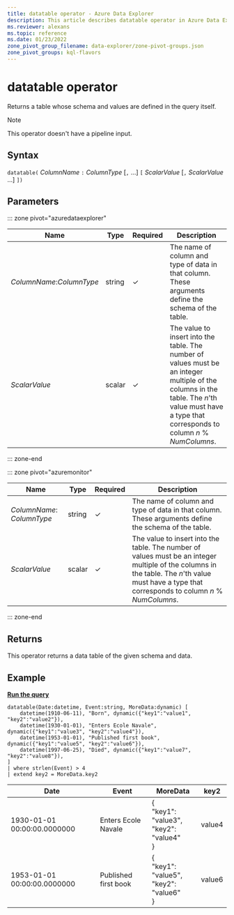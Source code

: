 ```yaml
---
title: datatable operator - Azure Data Explorer
description: This article describes datatable operator in Azure Data Explorer.
ms.reviewer: alexans
ms.topic: reference
ms.date: 01/23/2022
zone_pivot_group_filename: data-explorer/zone-pivot-groups.json
zone_pivot_groups: kql-flavors
---
```

# datatable operator

Returns a table whose schema and values are defined in the query itself.

> [!NOTE]
> This operator doesn't have a pipeline input.

## Syntax

`datatable(` *ColumnName* `:` *ColumnType* [`,` ...] `[` *ScalarValue* [`,` *ScalarValue* ...] `])`

## Parameters

::: zone pivot="azuredataexplorer"

| Name | Type | Required | Description |
|--|--|--|--|
| *ColumnName*:*ColumnType* | string | &check; | The name of column and type of data in that column. These arguments define the schema of the table.|
| *ScalarValue* | scalar | &check; | The value to insert into the table. The number of values must be an integer multiple of the columns in the table. The *n*'th value must have a type that corresponds to column *n* % *NumColumns*. |

::: zone-end

::: zone pivot="azuremonitor"

| Name | Type | Required | Description |
|--|--|--|--|
| *ColumnName*: *ColumnType* | string | &check; | The name of column and type of data in that column. These arguments define the schema of the table.|
| *ScalarValue* | scalar | &check; | The value to insert into the table. The number of values must be an integer multiple of the columns in the table. The *n*'th value must have a type that corresponds to column *n* % *NumColumns*. |

::: zone-end

## Returns

This operator returns a data table of the given schema and data.

## Example

[**Run the query**](https://dataexplorer.azure.com/clusters/help/databases/Samples?query=H4sIAAAAAAAAA3XRS4vCMBAA4Lu/YsiphbiY1upa0IPYo8velz2kZtRgTCCNL1z/uxNZd6HYJAQyj++QUTLQrg0mCxmwVHQFvUcO1RFtKJvgtd1wWDqPVCBLdbFyr1cpfPWA1rM+ERMx6A9GfSFSDmzuvGUcfouTK9vhRbCSHaU5oKBMDGTPQMZuKW9zOXGCTuQqG9A3UK2cQfiQ1ISdet7Wh6/0Iv/XPw+10c0WFay1bwLUzu06+aLNj17xk3H8i6yI/EKj6uTGbe79wX33fuC0RY9AAzBok8c0UpjBkDJ4DmgVxDaY/o3mLb7vp72pd88BAAA=)

```kusto
datatable(Date:datetime, Event:string, MoreData:dynamic) [
    datetime(1910-06-11), "Born", dynamic({"key1":"value1", "key2":"value2"}),
    datetime(1930-01-01), "Enters Ecole Navale", dynamic({"key1":"value3", "key2":"value4"}),
    datetime(1953-01-01), "Published first book", dynamic({"key1":"value5", "key2":"value6"}),
    datetime(1997-06-25), "Died", dynamic({"key1":"value7", "key2":"value8"}),
]
| where strlen(Event) > 4
| extend key2 = MoreData.key2
```

|Date|Event|MoreData|key2|
|---|---|---|---|
|1930-01-01 00:00:00.0000000|Enters Ecole Navale|{<br>  "key1": "value3",<br>  "key2": "value4"<br>}|value4|
|1953-01-01 00:00:00.0000000|Published first book|{<br>  "key1": "value5",<br>  "key2": "value6"<br>}|value6|

